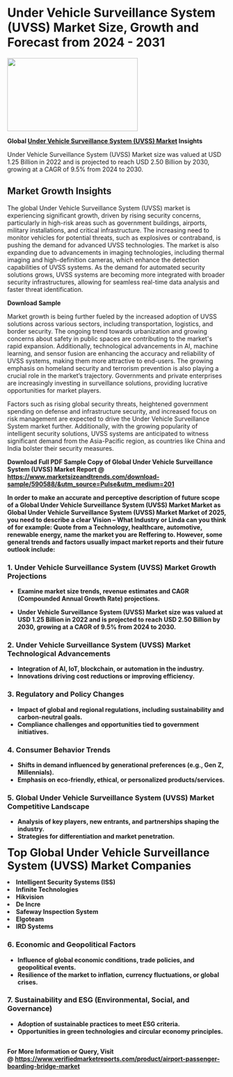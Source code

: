 <H1>Under Vehicle Surveillance System (UVSS) Market Size, Growth and Forecast from 2024 - 2031</H1><img class="aligncenter size-medium wp-image-584254" src="https://thirdeyenews.in/wp-content/uploads/2024/09/Global-Market-Research-300x168.jpeg" alt="" width="300" height="168" /><p><strong>Global&nbsp;<a href="https://www.marketsizeandtrends.com/download-sample/590588/&amp;utm_source=Pulse&amp;utm_medium=201">Under Vehicle Surveillance System (UVSS) Market</a> Insights</strong></p><p>Under Vehicle Surveillance System (UVSS) Market size was valued at USD 1.25 Billion in 2022 and is projected to reach USD 2.50 Billion by 2030, growing at a CAGR of 9.5% from 2024 to 2030.</p><p><h2>Market Growth Insights</h2> <p>The global Under Vehicle Surveillance System (UVSS) market is experiencing significant growth, driven by rising security concerns, particularly in high-risk areas such as government buildings, airports, military installations, and critical infrastructure. The increasing need to monitor vehicles for potential threats, such as explosives or contraband, is pushing the demand for advanced UVSS technologies. The market is also expanding due to advancements in imaging technologies, including thermal imaging and high-definition cameras, which enhance the detection capabilities of UVSS systems. As the demand for automated security solutions grows, UVSS systems are becoming more integrated with broader security infrastructures, allowing for seamless real-time data analysis and faster threat identification.</p> <p><strong>Download Sample</strong></p> <p>Market growth is being further fueled by the increased adoption of UVSS solutions across various sectors, including transportation, logistics, and border security. The ongoing trend towards urbanization and growing concerns about safety in public spaces are contributing to the market's rapid expansion. Additionally, technological advancements in AI, machine learning, and sensor fusion are enhancing the accuracy and reliability of UVSS systems, making them more attractive to end-users. The growing emphasis on homeland security and terrorism prevention is also playing a crucial role in the market’s trajectory. Governments and private enterprises are increasingly investing in surveillance solutions, providing lucrative opportunities for market players.</p> <p>Factors such as rising global security threats, heightened government spending on defense and infrastructure security, and increased focus on risk management are expected to drive the Under Vehicle Surveillance System market further. Additionally, with the growing popularity of intelligent security solutions, UVSS systems are anticipated to witness significant demand from the Asia-Pacific region, as countries like China and India bolster their security measures.</p> <p><strong></p><p><span class=""><strong>Download Full PDF Sample Copy of Global Under Vehicle Surveillance System (UVSS) Market Report</strong> @ <a href="https://www.marketsizeandtrends.com/download-sample/590588/&amp;utm_source=Pulse&amp;utm_medium=201" target="_blank">https://www.marketsizeandtrends.com/download-sample/590588/&amp;utm_source=Pulse&amp;utm_medium=201</a></span></p><p>In order to make an accurate and perceptive description of future scope of a Global&nbsp;Under Vehicle Surveillance System (UVSS) Market Market as Global&nbsp;Under Vehicle Surveillance System (UVSS) Market Market of 2025, you need to describe a clear Vision &ndash; What Industry or Linda can you think of for example: Quote from a Technology, healthcare, automotive, renewable energy, name the market you are Reffering to. However, some general trends and factors usually impact market reports and their future outlook include:</p><h3>1.&nbsp;<strong>Under Vehicle Surveillance System (UVSS) Market Growth Projections</strong></h3><ul><li>Examine market size trends, revenue estimates and CAGR (Compounded Annual Growth Rate) projections.</li><li><p>Under Vehicle Surveillance System (UVSS) Market size was valued at USD 1.25 Billion in 2022 and is projected to reach USD 2.50 Billion by 2030, growing at a CAGR of 9.5% from 2024 to 2030.</p></li></ul><h3>2.&nbsp;<strong>Under Vehicle Surveillance System (UVSS) Market Technological Advancements</strong></h3><ul><li>Integration of AI, IoT, blockchain, or automation in the industry.</li><li>Innovations driving cost reductions or improving efficiency.</li></ul><h3>3.&nbsp;<strong>Regulatory and Policy Changes</strong></h3><ul><li>Impact of global and regional regulations, including sustainability and carbon-neutral goals.</li><li>Compliance challenges and opportunities tied to government initiatives.</li></ul><h3>4.&nbsp;<strong>Consumer Behavior Trends</strong></h3><ul><li>Shifts in demand influenced by generational preferences (e.g., Gen Z, Millennials).</li><li>Emphasis on eco-friendly, ethical, or personalized products/services.</li></ul><h3>5.&nbsp;<strong>Global Under Vehicle Surveillance System (UVSS) Market Competitive Landscape</strong></h3><ul><li>Analysis of key players, new entrants, and partnerships shaping the industry.</li><li>Strategies for differentiation and market penetration.</li></ul><p data-pm-slice="1 1 []"><span style="color: inherit; font-family: inherit; font-size: 25px;">Top Global Under Vehicle Surveillance System (UVSS) Market Companies</span></p><div class="" data-test-id=""><p><li>Intelligent Security Systems (ISS)</li><li> Infinite Technologies</li><li> Hikvision</li><li> De Incre</li><li> Safeway Inspection System</li><li> Elgoteam</li><li> IRD Systems</li></p></div><h3>6.&nbsp;<strong>Economic and Geopolitical Factors</strong></h3><ul><li>Influence of global economic conditions, trade policies, and geopolitical events.</li><li>Resilience of the market to inflation, currency fluctuations, or global crises.</li></ul><h3>7.&nbsp;<strong>Sustainability and ESG (Environmental, Social, and Governance)</strong></h3><ul><li>Adoption of sustainable practices to meet ESG criteria.</li><li>Opportunities in green technologies and circular economy principles.</li></ul><h2><strong style="font-size: 14px;">For More Information or Query, Visit @&nbsp;</strong><a style="background-color: #ffffff; font-size: 14px;" href="https://www.marketsizeandtrends.com/report/under-vehicle-surveillance-system-uvss-market/" target="_blank">https://www.verifiedmarketreports.com/product/airport-passenger-boarding-bridge-market</a></h2>
